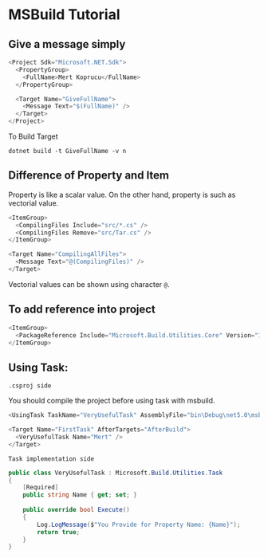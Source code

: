 # MSBuild Tutorial

## Give a message simply

```c#
<Project Sdk="Microsoft.NET.Sdk">
  <PropertyGroup>
    <FullName>Mert Koprucu</FullName>
  </PropertyGroup>

  <Target Name="GiveFullName">
    <Message Text="$(FullName)" />
  </Target>
</Project>
```

To Build Target

``dotnet build -t GiveFullName -v n``

## Difference of Property and Item

Property is like a scalar value. On the other hand, property is such as vectorial value.    

```c#
<ItemGroup>
  <CompilingFiles Include="src/*.cs" />
  <CompilingFiles Remove="src/Tar.cs" />
</ItemGroup>
```

```c#
<Target Name="CompilingAllFiles">
  <Message Text="@(CompilingFiles)" />
</Target>
```

Vectorial values can be shown using character `@`.

## To add reference into project

```c#
<ItemGroup>
  <PackageReference Include="Microsoft.Build.Utilities.Core" Version="16.9.0" />
</ItemGroup>
```

## Using Task:

`.csproj side`

You should compile the project before using task with msbuild.

```c#
<UsingTask TaskName="VeryUsefulTask" AssemblyFile="bin\Debug\net5.0\msbuildtest.dll"/>

<Target Name="FirstTask" AfterTargets="AfterBuild">
  <VeryUsefulTask Name="Mert" />
</Target>
```

`Task implementation side`
```c#
public class VeryUsefulTask : Microsoft.Build.Utilities.Task
{
    [Required]
    public string Name { get; set; }
    
    public override bool Execute()
    {
        Log.LogMessage($"You Provide for Property Name: {Name}");
        return true;
    }
}
```